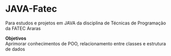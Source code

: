 # JAVA-Fatec
Para estudos e projetos em JAVA da disciplina de Técnicas de Programação da FATEC Araras

<b>Objetivos</b> <br>
Aprimorar conhecimentos de POO, relacionamento entre classes e estrutura de dados
